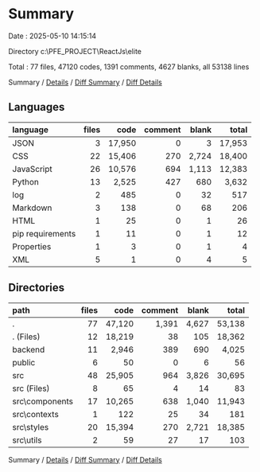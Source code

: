# Summary

Date : 2025-05-10 14:15:14

Directory c:\\PFE_PROJECT\\ReactJs\\elite

Total : 77 files,  47120 codes, 1391 comments, 4627 blanks, all 53138 lines

Summary / [Details](details.md) / [Diff Summary](diff.md) / [Diff Details](diff-details.md)

## Languages
| language | files | code | comment | blank | total |
| :--- | ---: | ---: | ---: | ---: | ---: |
| JSON | 3 | 17,950 | 0 | 3 | 17,953 |
| CSS | 22 | 15,406 | 270 | 2,724 | 18,400 |
| JavaScript | 26 | 10,576 | 694 | 1,113 | 12,383 |
| Python | 13 | 2,525 | 427 | 680 | 3,632 |
| log | 2 | 485 | 0 | 32 | 517 |
| Markdown | 3 | 138 | 0 | 68 | 206 |
| HTML | 1 | 25 | 0 | 1 | 26 |
| pip requirements | 1 | 11 | 0 | 1 | 12 |
| Properties | 1 | 3 | 0 | 1 | 4 |
| XML | 5 | 1 | 0 | 4 | 5 |

## Directories
| path | files | code | comment | blank | total |
| :--- | ---: | ---: | ---: | ---: | ---: |
| . | 77 | 47,120 | 1,391 | 4,627 | 53,138 |
| . (Files) | 12 | 18,219 | 38 | 105 | 18,362 |
| backend | 11 | 2,946 | 389 | 690 | 4,025 |
| public | 6 | 50 | 0 | 6 | 56 |
| src | 48 | 25,905 | 964 | 3,826 | 30,695 |
| src (Files) | 8 | 65 | 4 | 14 | 83 |
| src\\components | 17 | 10,265 | 638 | 1,040 | 11,943 |
| src\\contexts | 1 | 122 | 25 | 34 | 181 |
| src\\styles | 20 | 15,394 | 270 | 2,721 | 18,385 |
| src\\utils | 2 | 59 | 27 | 17 | 103 |

Summary / [Details](details.md) / [Diff Summary](diff.md) / [Diff Details](diff-details.md)